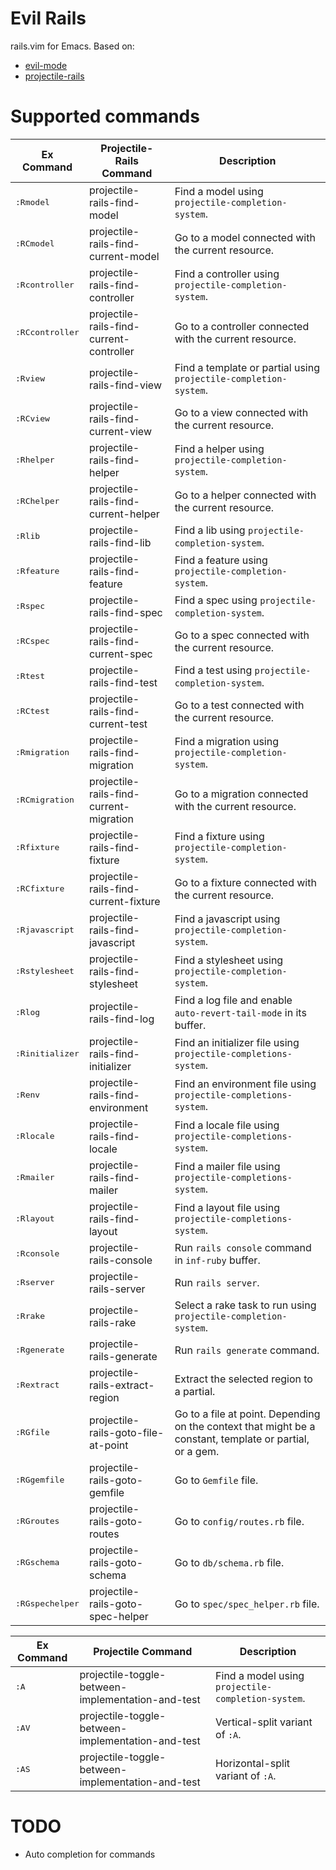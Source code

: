 # Evil Rails

rails.vim for Emacs. Based on:

- [evil-mode](http://gitorious.org/evil)
- [projectile-rails](https://github.com/asok/projectile-rails)

# Supported commands

 Ex Command                           | Projectile-Rails Command                | Description
--------------------------------------|-----------------------------------------|-------------------------------------------------------
 <kbd>:Rmodel</kbd>                   | projectile-rails-find-model             | Find a model using `projectile-completion-system`.
 <kbd>:RCmodel</kbd>                  | projectile-rails-find-current-model     | Go to a model connected with the current resource.
 <kbd>:Rcontroller</kbd>              | projectile-rails-find-controller        | Find a controller using `projectile-completion-system`.
 <kbd>:RCcontroller</kbd>             | projectile-rails-find-current-controller | Go to a controller connected with the current resource.
 <kbd>:Rview</kbd>                    | projectile-rails-find-view              | Find a template or partial using `projectile-completion-system`.
 <kbd>:RCview</kbd>                   | projectile-rails-find-current-view      | Go to a view connected with the current resource.
 <kbd>:Rhelper</kbd>                  | projectile-rails-find-helper            | Find a helper using `projectile-completion-system`.
 <kbd>:RChelper</kbd>                 | projectile-rails-find-current-helper    | Go to a helper connected with the current resource.
 <kbd>:Rlib</kbd>                     | projectile-rails-find-lib               | Find a lib using `projectile-completion-system`.
 <kbd>:Rfeature</kbd>                 | projectile-rails-find-feature           | Find a feature using `projectile-completion-system`.
 <kbd>:Rspec</kbd>                    | projectile-rails-find-spec              | Find a spec using `projectile-completion-system`.
 <kbd>:RCspec</kbd>                   | projectile-rails-find-current-spec      | Go to a spec connected with the current resource.
 <kbd>:Rtest</kbd>                    | projectile-rails-find-test              | Find a test using `projectile-completion-system`.
 <kbd>:RCtest</kbd>                   | projectile-rails-find-current-test      | Go to a test connected with the current resource.
 <kbd>:Rmigration</kbd>               | projectile-rails-find-migration         | Find a migration using `projectile-completion-system`.
 <kbd>:RCmigration</kbd>              | projectile-rails-find-current-migration | Go to a migration connected with the current resource.
 <kbd>:Rfixture</kbd>                 | projectile-rails-find-fixture           | Find a fixture using `projectile-completion-system`.
 <kbd>:RCfixture</kbd>                | projectile-rails-find-current-fixture   | Go to a fixture connected with the current resource.
 <kbd>:Rjavascript</kbd>              | projectile-rails-find-javascript        | Find a javascript using `projectile-completion-system`.
 <kbd>:Rstylesheet</kbd>              | projectile-rails-find-stylesheet        | Find a stylesheet using `projectile-completion-system`.
 <kbd>:Rlog</kbd>                     | projectile-rails-find-log               | Find a log file and enable `auto-revert-tail-mode` in its buffer.
 <kbd>:Rinitializer</kbd>             | projectile-rails-find-initializer       | Find an initializer file using `projectile-completions-system`.
 <kbd>:Renv</kbd>                     | projectile-rails-find-environment       | Find an environment file using `projectile-completions-system`.
 <kbd>:Rlocale</kbd>                  | projectile-rails-find-locale            | Find a locale file using `projectile-completions-system`.
 <kbd>:Rmailer</kbd>                  | projectile-rails-find-mailer            | Find a mailer file using `projectile-completions-system`.
 <kbd>:Rlayout</kbd>                  | projectile-rails-find-layout            | Find a layout file using `projectile-completions-system`.
 <kbd>:Rconsole</kbd>                 | projectile-rails-console                | Run `rails console` command in `inf-ruby` buffer.
 <kbd>:Rserver</kbd>                  | projectile-rails-server                 | Run `rails server`.
 <kbd>:Rrake</kbd>                    | projectile-rails-rake                   | Select a rake task to run using `projectile-completion-system`.
 <kbd>:Rgenerate</kbd>                | projectile-rails-generate               | Run `rails generate` command.
 <kbd>:Rextract</kbd>                 | projectile-rails-extract-region         | Extract the selected region to a partial.
 <kbd>:RGfile</kbd>                   | projectile-rails-goto-file-at-point     | Go to a file at point. Depending on the context that might be a constant, template or partial, or a gem.
 <kbd>:RGgemfile</kbd>                | projectile-rails-goto-gemfile           | Go to `Gemfile` file.
 <kbd>:RGroutes</kbd>                 | projectile-rails-goto-routes            | Go to `config/routes.rb` file.
 <kbd>:RGschema</kbd>                 | projectile-rails-goto-schema            | Go to `db/schema.rb` file.
 <kbd>:RGspechelper</kbd>             | projectile-rails-goto-spec-helper       | Go to `spec/spec_helper.rb` file.

 Ex Command                           | Projectile Command                                | Description
--------------------------------------|---------------------------------------------------|----------------------------------------------------
 <kbd>:A</kbd>                        | projectile-toggle-between-implementation-and-test | Find a model using `projectile-completion-system`.
 <kbd>:AV</kbd>                       | projectile-toggle-between-implementation-and-test | Vertical-split variant of `:A`.
 <kbd>:AS</kbd>                       | projectile-toggle-between-implementation-and-test | Horizontal-split variant of `:A`.

# TODO

- Auto completion for commands
